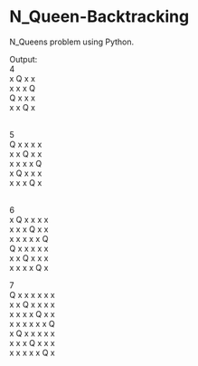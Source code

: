 # N_Queen-Backtracking
N_Queens problem using Python.
<BR>


Output:
  <BR>
4
  <BR>
x Q x x
    <BR>
x x x Q
      <BR>
Q x x x
        <BR>
x x Q x
          <BR><BR>



5
            <BR>
Q x x x x
              <BR>
x x Q x x
                <BR>
x x x x Q
                  <BR>
x Q x x x
                    <BR>
x x x Q x
                      <BR><BR>


6
                        <BR>
x Q x x x x
                          <BR>
x x x Q x x
                            <BR>
x x x x x Q
                              <BR>
Q x x x x x
                                <BR>
x x Q x x x
                                  <BR>
x x x x Q x
                                    <BR>


7
                                      <BR>
Q x x x x x x
                                      <BR>
x x Q x x x x
                                        <BR>
x x x x Q x x
                                          <BR>
x x x x x x Q
                                            <BR>
x Q x x x x x
                                              <BR>
x x x Q x x x
                                                <BR>
x x x x x Q x
                                                  
                                                  
